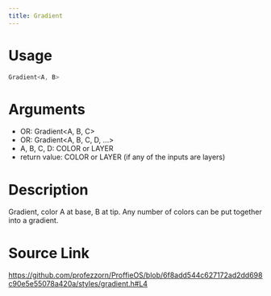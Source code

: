 ```yaml
---
title: Gradient
---
```


# Usage
```cpp
Gradient<A, B>
```

# Arguments
 * OR: Gradient<A, B, C>
 * OR: Gradient<A, B, C, D, ...>
 * A, B, C, D: COLOR or LAYER
 * return value: COLOR or LAYER (if any of the inputs are layers)

# Description
Gradient, color A at base, B at tip.
Any number of colors can be put together into a gradient.

# Source Link
https://github.com/profezzorn/ProffieOS/blob/6f8add544c627172ad2dd698c90e5e55078a420a/styles/gradient.h#L4
